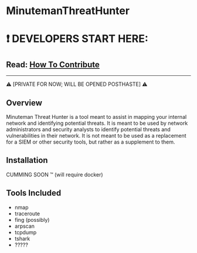 # MinutemanThreatHunter

# :exclamation: DEVELOPERS START HERE:

## Read: [How To Contribute](./documentation/how-to-git.md)

---

:warning: [PRIVATE FOR NOW; WILL BE OPENED POSTHASTE] :warning:

## Overview
Minuteman Threat Hunter is a tool meant to assist in mapping your internal network and identifying potential threats. It is meant to be used by network administrators and security analysts to identify potential threats and vulnerabilities in their network. It is not meant to be used as a replacement for a SIEM or other security tools, but rather as a supplement to them.

## Installation
CUMMING SOON :tm: (will require docker)

## Tools Included

- nmap
- traceroute
- fing (possibly)
- arpscan
- tcpdump
- tshark
- ?????
